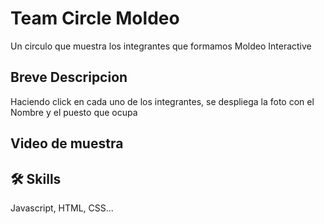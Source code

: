 
# Team Circle Moldeo

Un circulo que muestra los integrantes que formamos Moldeo Interactive


## Breve Descripcion

Haciendo click en cada uno de los integrantes, se despliega la foto con el Nombre y el puesto que ocupa


## Video de muestra




## 🛠 Skills
Javascript, HTML, CSS...
